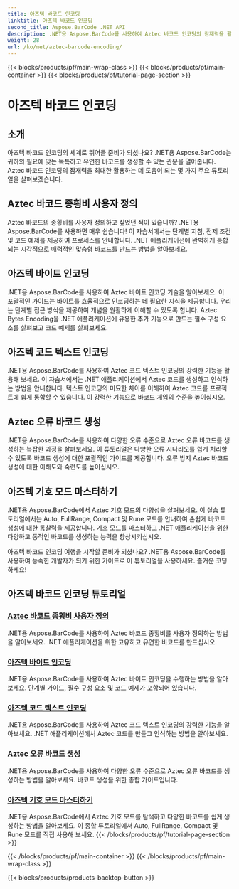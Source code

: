 ```yaml
---
title: 아즈텍 바코드 인코딩
linktitle: 아즈텍 바코드 인코딩
second_title: Aspose.BarCode .NET API
description: .NET용 Aspose.BarCode를 사용하여 Aztec 바코드 인코딩의 잠재력을 활용해 보세요. 종횡비를 사용자 정의하고, 텍스트로 인코딩된 Aztec 코드를 만들고, 기호 모드를 마스터하세요.
weight: 28
url: /ko/net/aztec-barcode-encoding/
---
```


{{< blocks/products/pf/main-wrap-class >}}
{{< blocks/products/pf/main-container >}}
{{< blocks/products/pf/tutorial-page-section >}}

# 아즈텍 바코드 인코딩


## 소개

아즈텍 바코드 인코딩의 세계로 뛰어들 준비가 되셨나요? .NET용 Aspose.BarCode는 귀하의 필요에 맞는 독특하고 유연한 바코드를 생성할 수 있는 관문을 열어줍니다. Aztec 바코드 인코딩의 잠재력을 최대한 활용하는 데 도움이 되는 몇 가지 주요 튜토리얼을 살펴보겠습니다.

## Aztec 바코드 종횡비 사용자 정의

Aztec 바코드의 종횡비를 사용자 정의하고 싶었던 적이 있습니까? .NET용 Aspose.BarCode를 사용하면 매우 쉽습니다! 이 자습서에서는 단계별 지침, 전제 조건 및 코드 예제를 제공하여 프로세스를 안내합니다. .NET 애플리케이션에 완벽하게 통합되는 시각적으로 매력적인 맞춤형 바코드를 만드는 방법을 알아보세요.

## 아즈텍 바이트 인코딩

.NET용 Aspose.BarCode를 사용하여 Aztec 바이트 인코딩 기술을 알아보세요. 이 포괄적인 가이드는 바이트를 효율적으로 인코딩하는 데 필요한 지식을 제공합니다. 우리는 단계별 접근 방식을 제공하여 개념을 원활하게 이해할 수 있도록 합니다. Aztec Bytes Encoding을 .NET 애플리케이션에 유용한 추가 기능으로 만드는 필수 구성 요소를 살펴보고 코드 예제를 살펴보세요.

## 아즈텍 코드 텍스트 인코딩

.NET용 Aspose.BarCode를 사용하여 Aztec 코드 텍스트 인코딩의 강력한 기능을 활용해 보세요. 이 자습서에서는 .NET 애플리케이션에서 Aztec 코드를 생성하고 인식하는 방법을 안내합니다. 텍스트 인코딩의 미묘한 차이를 이해하여 Aztec 코드를 프로젝트에 쉽게 통합할 수 있습니다. 이 강력한 기능으로 바코드 게임의 수준을 높이십시오.

## Aztec 오류 바코드 생성

.NET용 Aspose.BarCode를 사용하여 다양한 오류 수준으로 Aztec 오류 바코드를 생성하는 복잡한 과정을 살펴보세요. 이 튜토리얼은 다양한 오류 시나리오를 쉽게 처리할 수 있도록 바코드 생성에 대한 포괄적인 가이드를 제공합니다. 오류 방지 Aztec 바코드 생성에 대한 이해도와 숙련도를 높이십시오.

## 아즈텍 기호 모드 마스터하기

.NET용 Aspose.BarCode에서 Aztec 기호 모드의 다양성을 살펴보세요. 이 실습 튜토리얼에서는 Auto, FullRange, Compact 및 Rune 모드를 안내하여 손쉽게 바코드 생성에 대한 통찰력을 제공합니다. 기호 모드를 마스터하고 .NET 애플리케이션을 위한 다양하고 동적인 바코드를 생성하는 능력을 향상시키십시오.

아즈텍 바코드 인코딩 여행을 시작할 준비가 되셨나요? .NET용 Aspose.BarCode를 사용하여 능숙한 개발자가 되기 위한 가이드로 이 튜토리얼을 사용하세요. 즐거운 코딩하세요!
## 아즈텍 바코드 인코딩 튜토리얼
### [Aztec 바코드 종횡비 사용자 정의](./aztec-aspect-ratio-customization/)
.NET용 Aspose.BarCode를 사용하여 Aztec 바코드 종횡비를 사용자 정의하는 방법을 알아보세요. .NET 애플리케이션을 위한 고유하고 유연한 바코드를 만드십시오.
### [아즈텍 바이트 인코딩](./aztec-bytes-encoding/)
.NET용 Aspose.BarCode를 사용하여 Aztec 바이트 인코딩을 수행하는 방법을 알아보세요. 단계별 가이드, 필수 구성 요소 및 코드 예제가 포함되어 있습니다.
### [아즈텍 코드 텍스트 인코딩](./aztec-code-text-encoding/)
.NET용 Aspose.BarCode를 사용하여 Aztec 코드 텍스트 인코딩의 강력한 기능을 알아보세요. .NET 애플리케이션에서 Aztec 코드를 만들고 인식하는 방법을 알아보세요.
### [Aztec 오류 바코드 생성](./aztec-error-level-example/)
.NET용 Aspose.BarCode를 사용하여 다양한 오류 수준으로 Aztec 오류 바코드를 생성하는 방법을 알아보세요. 바코드 생성을 위한 종합 가이드입니다.
### [아즈텍 기호 모드 마스터하기](./aztec-symbol-mode-example/)
.NET용 Aspose.BarCode에서 Aztec 기호 모드를 탐색하고 다양한 바코드를 쉽게 생성하는 방법을 알아보세요. 이 종합 튜토리얼에서 Auto, FullRange, Compact 및 Rune 모드를 직접 사용해 보세요.
{{< /blocks/products/pf/tutorial-page-section >}}

{{< /blocks/products/pf/main-container >}}
{{< /blocks/products/pf/main-wrap-class >}}

{{< blocks/products/products-backtop-button >}}
